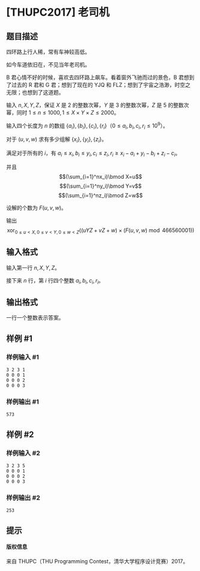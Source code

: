 # [THUPC2017] 老司机

## 题目描述

四环路上行人稀，常有车神较高低。

如今车道依旧在，不见当年老司机。

B 君心情不好的时候，喜欢去四环路上飙车。看着窗外飞驰而过的景色，B 君想到了过去的 R 君和 G 君；想到了现在的 YJQ 和 FLZ；想到了宇宙之浩渺，时空之无限；也想到了这道题。

输入 $n,X,Y,Z$，保证 $X$ 是 $2$ 的整数次幂，$Y$ 是 $3$ 的整数次幂，$Z$ 是 $5$ 的整数次幂，同时 $1\le n\le 1000,1\le X\times Y\times Z\le2000$。

输入四个长度为 $n$ 的数组 $\{a_i\},\{b_i\},\{c_i\},\{r_i\}$（$0\le a_i,b_i,c_i,r_i\le10^9$）。

对于 $(u,v,w)$ 求有多少组解 $\{x_i\},\{y_i\},\{z_i\}$。

满足对于所有的 $i$，有 $a_i\le x_i,b_i\le y_i,c_i\le z_i,r_i\ge x_i-a_i+y_i-b_i+z_i-c_i$。

并且
$$(\sum_{i=1}^nx_i)\bmod X=u$$
$$(\sum_{i=1}^ny_i)\bmod Y=v$$
$$(\sum_{i=1}^nz_i)\bmod Z=w$$

设解的个数为 $F(u,v,w)$。

输出
$$\operatorname*{xor}_{0\le u< X,0\le v<Y,0\le w<Z}((uYZ+vZ+w)\times(F(u,v,w)\bmod466560001))$$


## 输入格式

输入第一行 $n,X,Y,Z$。

接下来 $n$ 行，第 $i$ 行四个整数 $a_i,b_i,c_i,r_i$。

## 输出格式

一行一个整数表示答案。

## 样例 #1

### 样例输入 #1
```
3 2 3 1
0 0 0 1
0 0 0 2
0 0 0 3
```

### 样例输出 #1

```
573
```

## 样例 #2

### 样例输入 #2
```
3 2 3 5
0 0 0 1
0 0 0 2
0 0 0 3
```

### 样例输出 #2

```
253
```

## 提示

#### 版权信息
来自 THUPC（THU Programming Contest，清华大学程序设计竞赛）2017。
